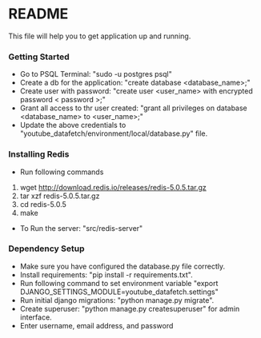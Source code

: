 # README #

This file will help you to get application up and running.


### Getting Started ###

* Go to PSQL Terminal: "sudo -u postgres psql"
* Create a db for the application: "create database <database_name>;"
* Create user with password: "create user <user_name> with encrypted password < password >;"
* Grant all access to thr user created: "grant all privileges on database <database_name> to <user_name>;"
* Update the above credentials to "youtube_datafetch/environment/local/database.py" file.

### Installing Redis

* Run following commands
1) wget http://download.redis.io/releases/redis-5.0.5.tar.gz
2) tar xzf redis-5.0.5.tar.gz
3) cd redis-5.0.5
4) make
* To Run the server: "src/redis-server"


### Dependency Setup ###

* Make sure you have configured the database.py file correctly.
* Install requirements: "pip install -r requirements.txt".
* Run following command to set environment variable "export DJANGO_SETTINGS_MODULE=youtube_datafetch.settings"
* Run initial django migrations: "python manage.py migrate".
* Create superuser: "python manage.py createsuperuser" for admin interface.
* Enter username, email address, and password 






